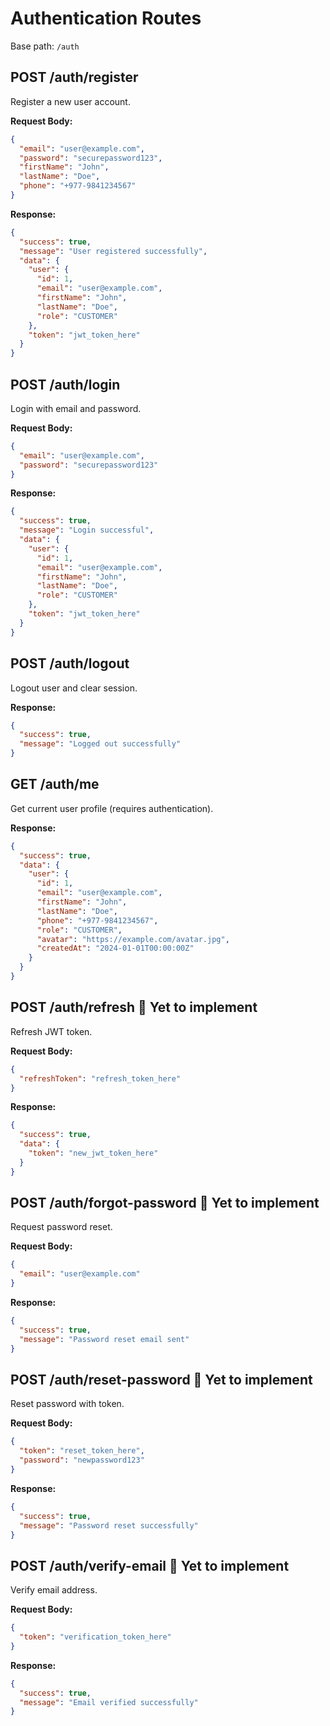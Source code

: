 # Authentication Routes

Base path: `/auth`

## POST /auth/register
Register a new user account.

**Request Body:**
```json
{
  "email": "user@example.com",
  "password": "securepassword123",
  "firstName": "John",
  "lastName": "Doe",
  "phone": "+977-9841234567"
}
```

**Response:**
```json
{
  "success": true,
  "message": "User registered successfully",
  "data": {
    "user": {
      "id": 1,
      "email": "user@example.com",
      "firstName": "John",
      "lastName": "Doe",
      "role": "CUSTOMER"
    },
    "token": "jwt_token_here"
  }
}
```

## POST /auth/login
Login with email and password.

**Request Body:**
```json
{
  "email": "user@example.com",
  "password": "securepassword123"
}
```

**Response:**
```json
{
  "success": true,
  "message": "Login successful",
  "data": {
    "user": {
      "id": 1,
      "email": "user@example.com",
      "firstName": "John",
      "lastName": "Doe",
      "role": "CUSTOMER"
    },
    "token": "jwt_token_here"
  }
}
```

## POST /auth/logout
Logout user and clear session.

**Response:**
```json
{
  "success": true,
  "message": "Logged out successfully"
}
```

## GET /auth/me
Get current user profile (requires authentication).

**Response:**
```json
{
  "success": true,
  "data": {
    "user": {
      "id": 1,
      "email": "user@example.com",
      "firstName": "John",
      "lastName": "Doe",
      "phone": "+977-9841234567",
      "role": "CUSTOMER",
      "avatar": "https://example.com/avatar.jpg",
      "createdAt": "2024-01-01T00:00:00Z"
    }
  }
}
```

## POST /auth/refresh 🔴 Yet to implement
Refresh JWT token.

**Request Body:**
```json
{
  "refreshToken": "refresh_token_here"
}
```

**Response:**
```json
{
  "success": true,
  "data": {
    "token": "new_jwt_token_here"
  }
}
```

## POST /auth/forgot-password 🔴 Yet to implement
Request password reset.

**Request Body:**
```json
{
  "email": "user@example.com"
}
```

**Response:**
```json
{
  "success": true,
  "message": "Password reset email sent"
}
```

## POST /auth/reset-password 🔴 Yet to implement
Reset password with token.

**Request Body:**
```json
{
  "token": "reset_token_here",
  "password": "newpassword123"
}
```

**Response:**
```json
{
  "success": true,
  "message": "Password reset successfully"
}
```

## POST /auth/verify-email 🔴 Yet to implement
Verify email address.

**Request Body:**
```json
{
  "token": "verification_token_here"
}
```

**Response:**
```json
{
  "success": true,
  "message": "Email verified successfully"
}
``` 